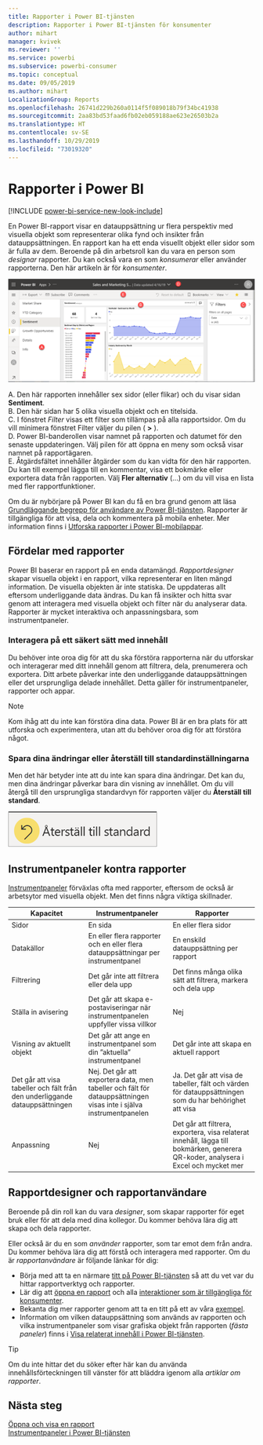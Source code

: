 ```yaml
---
title: Rapporter i Power BI-tjänsten
description: Rapporter i Power BI-tjänsten för konsumenter
author: mihart
manager: kvivek
ms.reviewer: ''
ms.service: powerbi
ms.subservice: powerbi-consumer
ms.topic: conceptual
ms.date: 09/05/2019
ms.author: mihart
LocalizationGroup: Reports
ms.openlocfilehash: 26741d229b260a0114f5f089018b79f34bc41938
ms.sourcegitcommit: 2aa83bd53faad6fb02eb059188ae623e26503b2a
ms.translationtype: HT
ms.contentlocale: sv-SE
ms.lasthandoff: 10/29/2019
ms.locfileid: "73019320"
---
```

# <a name="reports-in-power-bi"></a>Rapporter i Power BI

[!INCLUDE [power-bi-service-new-look-include](../includes/power-bi-service-new-look-include.md)]

En Power BI-rapport visar en datauppsättning ur flera perspektiv med visuella objekt som representerar olika fynd och insikter från datauppsättningen.  En rapport kan ha ett enda visuellt objekt eller sidor som är fulla av dem. Beroende på din arbetsroll kan du vara en person som *designar* rapporter. Du kan också vara en som *konsumerar* eller använder rapporterna. Den här artikeln är för *konsumenter*.

![Skärmbild av en rapportsida.](./media/end-user-reports/power-bi-report.png)

A. Den här rapporten innehåller sex sidor (eller flikar) och du visar sidan **Sentiment**.    
B. Den här sidan har 5 olika visuella objekt och en titelsida.    
C. I fönstret *Filter* visas ett filter som tillämpas på alla rapportsidor. Om du vill minimera fönstret Filter väljer du pilen ( **>** ).    
D. Power BI-banderollen visar namnet på rapporten och datumet för den senaste uppdateringen. Välj pilen för att öppna en meny som också visar namnet på rapportägaren.    
E. Åtgärdsfältet innehåller åtgärder som du kan vidta för den här rapporten.  Du kan till exempel lägga till en kommentar, visa ett bokmärke eller exportera data från rapporten.  Välj **Fler alternativ** (...) om du vill visa en lista med fler rapportfunktioner.    

Om du är nybörjare på Power BI kan du få en bra grund genom att läsa [Grundläggande begrepp för användare av Power BI-tjänsten](end-user-basic-concepts.md). Rapporter är tillgängliga för att visa, dela och kommentera på mobila enheter. Mer information finns i [Utforska rapporter i Power BI-mobilappar](mobile/mobile-reports-in-the-mobile-apps.md).

## <a name="advantages-of-reports"></a>Fördelar med rapporter

Power BI baserar en rapport på en enda datamängd. *Rapportdesigner* skapar visuella objekt i en rapport, vilka representerar en liten mängd information. De visuella objekten är inte statiska.  De uppdateras allt eftersom underliggande data ändras. Du kan få insikter och hitta svar genom att interagera med visuella objekt och filter när du analyserar data. Rapporter är mycket interaktiva och anpassningsbara, som instrumentpaneler.

### <a name="safely-interact-with-content"></a>Interagera på ett säkert sätt med innehåll

Du behöver inte oroa dig för att du ska förstöra rapporterna när du utforskar och interagerar med ditt innehåll genom att filtrera, dela, prenumerera och exportera. Ditt arbete påverkar inte den underliggande datauppsättningen eller det ursprungliga delade innehållet. Detta gäller för instrumentpaneler, rapporter och appar.

> [!NOTE]
> Kom ihåg att du inte kan förstöra dina data. Power BI är en bra plats för att utforska och experimentera, utan att du behöver oroa dig för att förstöra något.

### <a name="save-your-changes-or-revert-to-the-default-settings"></a>Spara dina ändringar eller återställ till standardinställningarna

Men det här betyder inte att du inte kan spara dina ändringar. Det kan du, men dina ändringar påverkar bara din visning av innehållet. Om du vill återgå till den ursprungliga standardvyn för rapporten väljer du **Återställ till standard**.

![Skärmbild av ikonen Återgå till standard.](./media/end-user-reports/power-bi-reset.png)

## <a name="dashboards-versus-reports"></a>Instrumentpaneler kontra rapporter

[Instrumentpaneler](end-user-dashboards.md) förväxlas ofta med rapporter, eftersom de också är arbetsytor med visuella objekt. Men det finns några viktiga skillnader.  

| **Kapacitet** | **Instrumentpaneler** | **Rapporter** |
| --- | --- | --- |
| Sidor |En sida |En eller flera sidor |
| Datakällor |En eller flera rapporter och en eller flera datauppsättningar per instrumentpanel |En enskild datauppsättning per rapport |
| Filtrering |Det går inte att filtrera eller dela upp |Det finns många olika sätt att filtrera, markera och dela upp |
| Ställa in avisering |Det går att skapa e-postaviseringar när instrumentpanelen uppfyller vissa villkor |Nej |
| Visning av aktuellt objekt |Det går att ange en instrumentpanel som din ”aktuella” instrumentpanel |Det går inte att skapa en aktuell rapport |
| Det går att visa tabeller och fält från den underliggande datauppsättningen |Nej. Det går att exportera data, men tabeller och fält för datauppsättningen visas inte i själva instrumentpanelen |Ja. Det går att visa de tabeller, fält och värden för datauppsättningen som du har behörighet att visa |
| Anpassning |Nej  |Det går att filtrera, exportera, visa relaterat innehåll, lägga till bokmärken, generera QR-koder, analysera i Excel och mycket mer |

<!--| Available in Power BI Desktop |No |Yes, can create and view reports in Desktop |
| Pinning |Can pin existing visuals (tiles) only from current dashboard to your other dashboards |Can pin visuals (as tiles) to any of your dashboards. Can pin entire report pages to any of your dashboards. | -->

## <a name="report-designers-and-report-consumers"></a>Rapportdesigner och rapportanvändare

Beroende på din roll kan du vara *designer*, som skapar rapporter för eget bruk eller för att dela med dina kollegor. Du kommer behöva lära dig att skapa och dela rapporter.

Eller också är du en som *använder* rapporter, som tar emot dem från andra. Du kommer behöva lära dig att förstå och interagera med rapporter. Om du är *rapportanvändare* är följande länkar för dig:

* Börja med att ta en närmare [titt på Power BI-tjänsten](end-user-basic-concepts.md) så att du vet var du hittar rapportverktyg och rapporter.
* Lär dig att [öppna en rapport](end-user-report-open.md) och alla [interaktioner som är tillgängliga för konsumenter](end-user-reading-view.md).
* Bekanta dig mer rapporter genom att ta en titt på ett av våra [exempel](../sample-tutorial-connect-to-the-samples.md).  
* Information om vilken datauppsättning som används av rapporten och vilka instrumentpaneler som visar grafiska objekt från rapporten (*fästa paneler*) finns i [Visa relaterat innehåll i Power BI-tjänsten](end-user-related.md).

> [!TIP]
> Om du inte hittar det du söker efter här kan du använda innehållsförteckningen till vänster för att bläddra igenom alla *artiklar om rapporter*.

## <a name="next-steps"></a>Nästa steg

[Öppna och visa en rapport](end-user-report-open.md)    
[Instrumentpaneler i Power BI-tjänsten](end-user-dashboards.md)